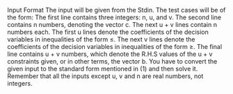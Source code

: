 Input Format
The input will be given from the Stdin.
The test cases will be of the form:
The first line contains three integers: n, u, and v.
The second line contains n numbers, denoting the vector c.
The next u + v lines contain n numbers each.
The first u lines denote the coefficients of the decision variables in inequalities
of the form ≤.
The next v lines denote the coefficients of the decision variables in inequalities
of the form ≥.
The final line contains u + v numbers, which denote the R.H.S values of the
u + v constraints given, or in other terms, the vector b.
You have to convert the given input to the standard form mentioned in (1) and
then solve it. Remember that all the inputs except u, v and n are real numbers,
not integers.
